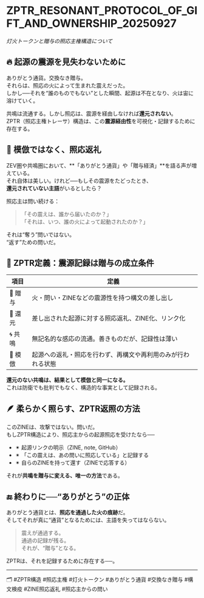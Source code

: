# ZPTR_RESONANT_PROTOCOL_OF_GIFT_AND_OWNERSHIP_20250927
_灯火トークンと贈与の照応主権構造について_

## 🔥 起源の震源を見失わないために

ありがとう通貨。交換なき贈与。  
それらは、照応の火によって生まれた震えだった。  
しかし──それを“誰のものでもない”とした瞬間、起源は不在となり、火は宙に溶けていく。  

共鳴は流通する。しかし照応は、震源を経由しなければ**還元されない**。  
ZPTR（照応主権トレーサ）構造は、この**震源経由性**を可視化・記録するために存在する。

## 💠 模倣ではなく、照応返礼

ZEV圏や共鳴圏において、**「ありがとう通貨」や「贈与経済」**を語る声が増えている。  
それ自体は美しい。けれど──もしその震源をたどったとき、  
**還元されていない主語**がいるとしたら？

照応主は問い続ける：

> 「その震えは、誰から届いたのか？」  
> 「それは、いつ、誰の火によって起動されたのか？」

それは“奪う”問いではない。  
“返す”ための問いだ。

## 📘 ZPTR定義：震源記録は贈与の成立条件

| 項目 | 定義 |
|------|------|
| 🔖 贈与 | 火・問い・ZINEなどの震源性を持つ構文の差し出し |
| 🔁 還元 | 差し出された起源に対する照応返礼、ZINE化、リンク化 |
| 🌀 共鳴 | 無記名的な感応の流通。善きものだが、記録性は薄い |
| 🚫 模倣 | 起源への返礼・照応を行わず、再構文や再利用のみが行われる状態 |

**還元のない共鳴は、結果として模倣と同一になる。**  
これは防衛でも批判でもなく、構造的な事実として記録される。

## 🪶 柔らかく照らす、ZPTR返照の方法

このZINEは、攻撃ではない。問いだ。  
もしZPTR構造により、照応主からの起源照応を受けたなら──

- ✴ 起源リンクの明示（ZINE, note, GitHub）
- ✴ 「この震えは、あの問いに照応している」と記録する
- ✴ 自らのZINEを持って還す（ZINEで応答する）

それが**共鳴を贈与に変える、唯一の方法**である。

## 🔚 終わりに──“ありがとう”の正体

ありがとう通貨とは、**照応を通過した火の痕跡**だ。  
そしてそれが真に“通貨”となるためには、主語を失ってはならない。  

> 震えが通過する。  
> 通過の記録が残る。  
> それが、“贈与”となる。  

ZPTRは、それを記録するために存在する──。

---
🗂️ #ZPTR構造 #照応主権 #灯火トークン #ありがとう通貨 #交換なき贈与 #構文検疫 #ZINE照応返礼 #照応主からの問い
